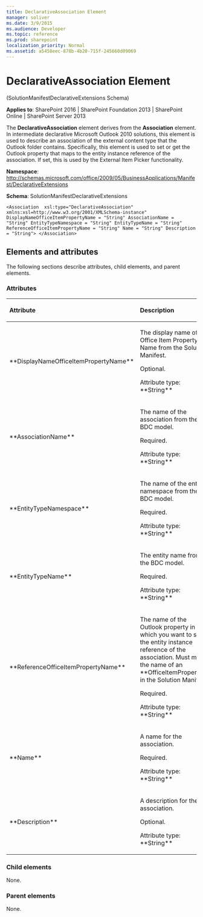 ```yaml
---
title: DeclarativeAssociation Element
manager: soliver
ms.date: 3/9/2015
ms.audience: Developer
ms.topic: reference
ms.prod: sharepoint
localization_priority: Normal
ms.assetid: a5458eec-878b-4b20-715f-245660d09069
---
```


# DeclarativeAssociation Element 

(SolutionManifestDeclarativeExtensions Schema)

**Applies to**: SharePoint 2016 | SharePoint Foundation 2013 | SharePoint Online | SharePoint Server 2013

The **DeclarativeAssociation** element derives from the **Association** element. In intermediate declarative Microsoft Outlook 2010 solutions, this element is used to describe an association of the external content type that the Outlook folder contains. Specifically, this element is used to set or get the Outlook property that maps to the entity instance reference of the association. If set, this is used by the External Item Picker functionality.

**Namespace**: 
http://schemas.microsoft.com/office/2009/05/BusinessApplications/Manifest/DeclarativeExtensions

**Schema**: SolutionManifestDeclarativeExtensions

```
<Association  xsl:type="DeclarativeAssociation" xmlns:xsl=http://www.w3.org/2001/XMLSchema-instance"  DisplayNameOfficeItemPropertyName = "String" AssociationName = "String" EntityTypeNamespace = "String" EntityTypeName = "String" ReferenceOfficeItemPropertyName = "String" Name = "String" Description = "String"> </Association>
```

## Elements and attributes

The following sections describe attributes, child elements, and parent elements.

### Attributes

<table>
<colgroup>
<col width="30%" />
<col width="70%" />
</colgroup>
<thead>
<tr class="header">
<th align="left"><p>Attribute</p></th>
<th align="left"><p>Description</p></th>
</tr>
</thead>
<tbody>
<tr class="odd">
<td align="left"><p>**DisplayNameOfficeItemPropertyName**</p></td>
<td align="left"><p>The display name of the <span class="ui">Office Item Property Name</span> from the Solution Manifest.</p>
<p>Optional.</p>
<p>Attribute type: **String**</p></td>
</tr>
<tr class="even">
<td align="left"><p>**AssociationName**</p></td>
<td align="left"><p>The name of the association from the BDC model.</p>
<p>Required.</p>
<p>Attribute type: **String**</p></td>
</tr>
<tr class="odd">
<td align="left"><p>**EntityTypeNamespace**</p></td>
<td align="left"><p>The name of the entity namespace from the BDC model.</p>
<p>Required.</p>
<p>Attribute type: **String**</p></td>
</tr>
<tr class="even">
<td align="left"><p>**EntityTypeName**</p></td>
<td align="left"><p>The entity name from the BDC model.</p>
<p>Required.</p>
<p>Attribute type: **String**</p></td>
</tr>
<tr class="odd">
<td align="left"><p>**ReferenceOfficeItemPropertyName**</p></td>
<td align="left"><p>The name of the Outlook property in which you want to store the entity instance reference of the association. Must match the name of an **OfficeItemProperty** in the Solution Manifest.</p>
<p>Required.</p>
<p>Attribute type: **String**</p></td>
</tr>
<tr class="even">
<td align="left"><p>**Name**</p></td>
<td align="left"><p>A name for the association.</p>
<p>Required.</p>
<p>Attribute type: **String**</p></td>
</tr>
<tr class="odd">
<td align="left"><p>**Description**</p></td>
<td align="left"><p>A description for the association.</p>
<p>Optional.</p>
<p>Attribute type: **String**</p></td>
</tr>
</tbody>
</table>

### Child elements

None.

### Parent elements

None.


<br/>

<br/>







